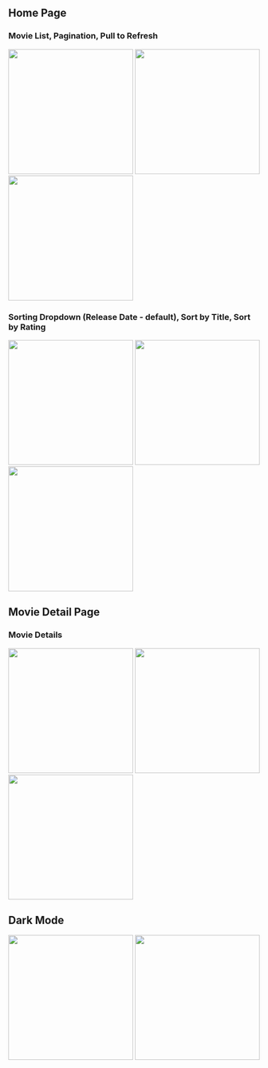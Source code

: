 ## Home Page
### Movie List, Pagination, Pull to Refresh
<img src="https://github.com/liang0000/MovieApp/assets/54095039/3bac4295-7cb9-4ad4-bd86-e1c6cd65242f" width="250">
<img src="https://github.com/liang0000/MovieApp/assets/54095039/4a3892cd-ad68-4e99-99d6-e5161c2ac563" width="250">
<img src="https://github.com/liang0000/MovieApp/assets/54095039/447b8877-4c31-44f4-b712-94edededfcfe" width="250">

### Sorting Dropdown (Release Date - default), Sort by Title, Sort by Rating
<img src="https://github.com/liang0000/MovieApp/assets/54095039/08a35242-9a56-4883-8176-b9cb9fe887dc" width="250">
<img src="https://github.com/liang0000/MovieApp/assets/54095039/624e36b8-1cd1-4d56-a6b3-3eb1c71417df" width="250">
<img src="https://github.com/liang0000/MovieApp/assets/54095039/9c87b18e-59d9-447b-a022-60edd9aee1d5" width="250">

## Movie Detail Page
### Movie Details
<img src="https://github.com/liang0000/MovieApp/assets/54095039/afa2c6af-e829-456f-850d-2934d37455ab" width="250">
<img src="https://github.com/liang0000/MovieApp/assets/54095039/52a0d6e6-8cde-4ef7-9a82-b8ffa1445b39" width="250">
<img src="https://github.com/liang0000/MovieApp/assets/54095039/d8f5ec9b-9cc8-4b06-9939-e2e3771bcfb5" width="250">

## Dark Mode
<img src="https://github.com/liang0000/MovieApp/assets/54095039/00a7138e-c369-413c-b38e-fba2284fad2d" width="250">
<img src="https://github.com/liang0000/MovieApp/assets/54095039/6c5dfa62-6355-402e-a85e-bf2251b1510f" width="250">
